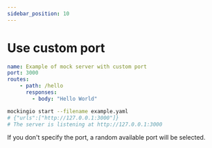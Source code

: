 ```yaml
---
sidebar_position: 10
---
```


# Use custom port

```yaml title="example.yaml"
name: Example of mock server with custom port
port: 3000
routes:
    - path: /hello
      responses:
        - body: "Hello World"
```

```bash title="CLI"
mockingio start --filename example.yaml
# {"urls":["http://127.0.0.1:3000"]}
# The server is listening at http://127.0.0.1:3000
```

If you don't specify the port, a random available port will be selected.